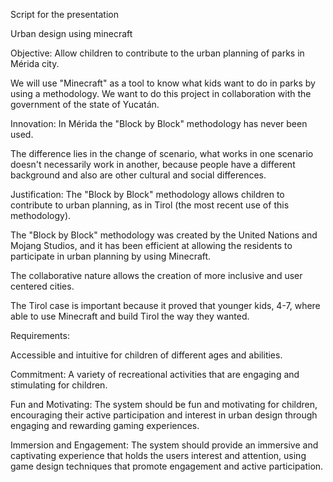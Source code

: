 Script for the presentation

Urban design using minecraft

Objective: Allow children to contribute to the urban planning of parks
in Mérida city.

We will use "Minecraft" as a tool to know what kids want to do in parks
by using a methodology. We want to do this project in collaboration with
the government of the state of Yucatán.

Innovation: In Mérida the "Block by Block" methodology has never been
used.

The difference lies in the change of scenario, what works in one
scenario doesn't necessarily work in another, because people have a
different background and also are other cultural and social differences.

Justification: The "Block by Block" methodology allows children to
contribute to urban planning, as in Tirol (the most recent use of this
methodology).

The "Block by Block" methodology was created by the United Nations and
Mojang Studios, and it has been efficient at allowing the residents to
participate in urban planning by using Minecraft.

The collaborative nature allows the creation of more inclusive and user
centered cities.

The Tirol case is important because it proved that younger kids, 4-7,
where able to use Minecraft and build Tirol the way they wanted.

Requirements:

Accessible and intuitive for children of different ages and abilities.

Commitment: A variety of recreational activities that are engaging and
stimulating for children.

Fun and Motivating: The system should be fun and motivating for
children, encouraging their active participation and interest in urban
design through engaging and rewarding gaming experiences.

Immersion and Engagement: The system should provide an immersive and
captivating experience that holds the users interest and attention,
using game design techniques that promote engagement and active
participation.
